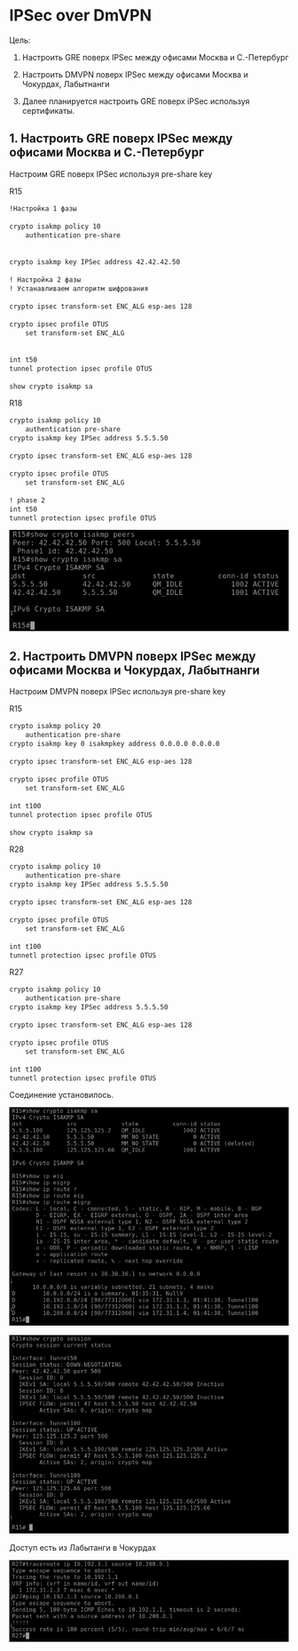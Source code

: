 # IPSec over DmVPN

Цель:
1) Настроить GRE поверх IPSec между офисами Москва и С.-Петербург  
2) Настроить DMVPN поверх IPSec между офисами Москва и Чокурдах, Лабытнанги

3) Далее планируется настроить GRE поверх iPSec используя сертификаты.

## 1. Настроить GRE поверх IPSec между офисами Москва и С.-Петербург 

Настроим GRE поверх IPSec используя pre-share key

R15
```
!Настройка 1 фазы

crypto isakmp policy 10
    authentication pre-share


crypto isakmp key IPSec address 42.42.42.50

! Настройка 2 фазы
! Устанавливаем алгоритм шифрования 

crypto ipsec transform-set ENC_ALG esp-aes 128 

crypto ipsec profile OTUS
    set transform-set ENC_ALG


int t50
tunnel protection ipsec profile OTUS

show crypto isakmp sa
```

R18

```
crypto isakmp policy 10
    authentication pre-share
crypto isakmp key IPSec address 5.5.5.50

crypto ipsec transform-set ENC_ALG esp-aes 128 

crypto ipsec profile OTUS
    set transform-set ENC_ALG

! phase 2
int t50
tunnetl protection ipsec profile OTUS
```

![alert-text](Pictures/Screenshot_1.png) 

## 2. Настроить DMVPN поверх IPSec между офисами Москва и Чокурдах, Лабытнанги

Настроим DMVPN поверх IPSec используя pre-share key

R15
```
crypto isakmp policy 20
    authentication pre-share
crypto isakmp key 0 isakmpkey address 0.0.0.0 0.0.0.0

crypto ipsec transform-set ENC_ALG esp-aes 128 

crypto ipsec profile OTUS
    set transform-set ENC_ALG

int t100
tunnel protection ipsec profile OTUS

show crypto isakmp sa
```

R28

```
crypto isakmp policy 10
    authentication pre-share
crypto isakmp key IPSec address 5.5.5.50

crypto ipsec transform-set ENC_ALG esp-aes 128 

crypto ipsec profile OTUS
    set transform-set ENC_ALG

int t100
tunnetl protection ipsec profile OTUS
```

R27

```
crypto isakmp policy 10
    authentication pre-share
crypto isakmp key IPSec address 5.5.5.50

crypto ipsec transform-set ENC_ALG esp-aes 128 

crypto ipsec profile OTUS
    set transform-set ENC_ALG

int t100
tunnetl protection ipsec profile OTUS
```

Соединение установилось. 

![alert-text](Pictures/Screenshot_2.png)

![alert-text](Pictures/Screenshot_3.png) 

Доступ есть из Лабытанги в Чокурдах

![alert-text](Pictures/Screenshot_4.png) 